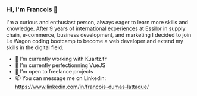 ### Hi, I'm Francois 👋

I'm a curious and enthusiast person, always eager to learn more skills and knowledge. 
After 9 years of international experiences at Essilor in supply chain, e-commerce, business development, and marketing I decided to join Le Wagon coding bootcamp to become a web developer and extend my skills in the digital field.

- 🔭 I’m currently working with Kuartz.fr
- 🌱 I’m currently perfectionning VueJS
- 👯 I’m open to freelance projects
- 📫 You can message me on Linkedin: https://www.linkedin.com/in/francois-dumas-lattaque/
